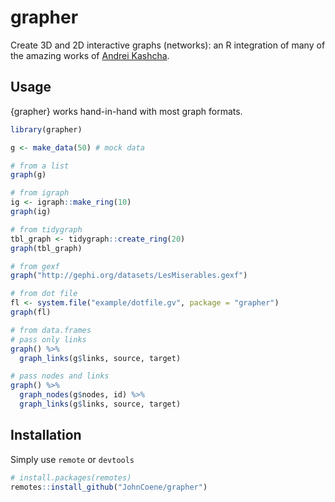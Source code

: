<!-- badges: start -->
<!-- badges: end -->

# grapher

Create 3D and 2D interactive graphs (networks): an R integration of many of the amazing works of [Andrei Kashcha](https://github.com/anvaka).

## Usage

{grapher} works hand-in-hand with most graph formats.

```r
library(grapher)

g <- make_data(50) # mock data

# from a list
graph(g)

# from igraph
ig <- igraph::make_ring(10)
graph(ig)

# from tidygraph
tbl_graph <- tidygraph::create_ring(20)
graph(tbl_graph)

# from gexf
graph("http://gephi.org/datasets/LesMiserables.gexf")

# from dot file
fl <- system.file("example/dotfile.gv", package = "grapher")
graph(fl)

# from data.frames
# pass only links
graph() %>% 
  graph_links(g$links, source, target)

# pass nodes and links
graph() %>% 
  graph_nodes(g$nodes, id) %>% 
  graph_links(g$links, source, target)
```

## Installation

Simply use `remote` or `devtools`

``` r
# install.packages(remotes)
remotes::install_github("JohnCoene/grapher")
```

